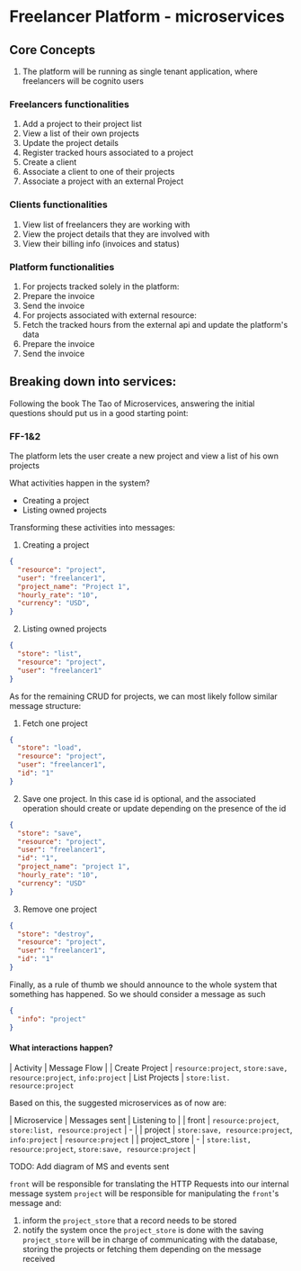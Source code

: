 # Freelancer Platform - microservices

## Core Concepts

1. The platform will be running as single tenant application, where freelancers will be cognito users

### Freelancers functionalities

1. Add a project to their project list
2. View a list of their own projects
3. Update the project details
4. Register tracked hours associated to a project
4. Create a client
5. Associate a client to one of their projects
6. Associate a project with an external Project

### Clients functionalities

1. View list of freelancers they are working with
2. View the project details that they are involved with
3. View their billing info (invoices and status)

### Platform functionalities

1. For projects tracked solely in the platform:
  1. Prepare the invoice
  2. Send the invoice
3. For projects associated with external resource:
  1. Fetch the tracked hours from the external api and update the platform's data
  2. Prepare the invoice
  3. Send the invoice

## Breaking down into services:

Following the book The Tao of Microservices, answering the initial questions should put us in a good starting point:

### FF-1&2

The platform lets the user create a new project and view a list of his own projects

What activities happen in the system?
- Creating a project
- Listing owned projects

Transforming these activities into messages:
1. Creating a project

```json
{
  "resource": "project",
  "user": "freelancer1",
  "project_name": "Project 1",
  "hourly_rate": "10",
  "currency": "USD",
}
```

2. Listing owned projects

```json
{
  "store": "list",
  "resource": "project",
  "user": "freelancer1"
}
```

As for the remaining CRUD for projects, we can most likely follow similar message structure:

1. Fetch one project
```json
{
  "store": "load",
  "resource": "project",
  "user": "freelancer1",
  "id": "1"
}
```

2. Save one project. In this case id is optional, and the associated operation should create or update depending on the presence of the id
```json
{
  "store": "save",
  "resource": "project",
  "user": "freelancer1",
  "id": "1",
  "project_name": "project 1",
  "hourly_rate": "10",
  "currency": "USD"
}
```

3. Remove one project
```json
{
  "store": "destroy",
  "resource": "project",
  "user": "freelancer1",
  "id": "1"
}
```

Finally, as a rule of thumb we should announce to the whole system that something has happened. So we should consider a message as such

```json
{
  "info": "project"
}
```

#### What interactions happen?

| Activity | Message Flow |
| Create Project | `resource:project`, `store:save, resource:project`, `info:project`
| List Projects | `store:list. resource:project`

Based on this, the suggested microservices as of now are:

| Microservice | Messages sent | Listening to |
| front | `resource:project`, `store:list, resource:project` | - |
| project | `store:save, resource:project`, `info:project` | `resource:project` |
| project_store | - | `store:list, resource:project`, `store:save, resource:project` |

TODO: Add diagram of MS and events sent

`front` will be responsible for translating the HTTP Requests into our internal message system
`project` will be responsible for manipulating the `front`'s message and:
  1. inform the `project_store` that a record needs to be stored
  2. notify the system once the `project_store` is done with the saving
`project_store` will be in charge of communicating with the database, storing the projects or
fetching them depending on the message received
